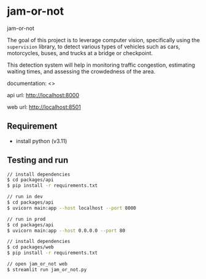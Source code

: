 # jam-or-not

jam-or-not

The goal of this project is to leverage computer vision, specifically using the `supervision` library, to detect various types of vehicles such as cars, motorcycles, buses, and trucks at a bridge or checkpoint.

This detection system will help in monitoring traffic congestion, estimating waiting times, and assessing the crowdedness of the area.

documentation: <>

api url: <http://localhost:8000>

web url: <http://localhost:8501>

## Requirement

- install python (v3.11)

## Testing and run

```zsh
// install dependencies
$ cd packages/api
$ pip install -r requirements.txt

// run in dev
$ cd packages/api
$ uvicorn main:app --host localhost --port 8000

// run in prod
$ cd packages/api
$ uvicorn main:app --host 0.0.0.0 --port 80
```

```zsh
// install dependencies
$ cd packages/web
$ pip install -r requirements.txt

// open jam_or_not web
$ streamlit run jam_or_not.py
```
